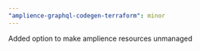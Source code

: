 ```yaml
---
"amplience-graphql-codegen-terraform": minor
---
```


Added option to make amplience resources unmanaged

